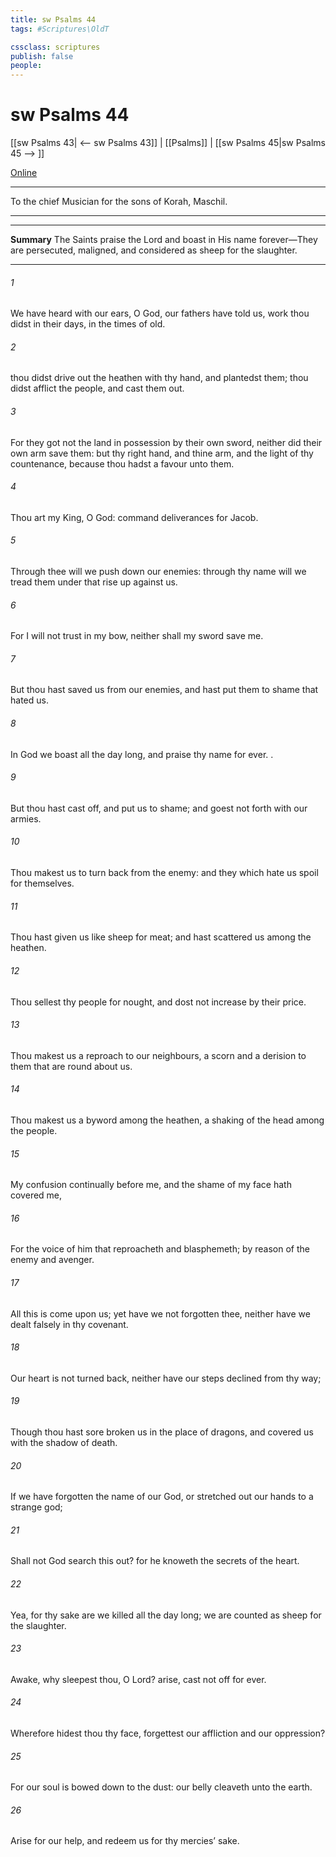```yaml
---
title: sw Psalms 44
tags: #Scriptures\OldT

cssclass: scriptures
publish: false
people:
---
```


# sw Psalms 44
[[sw Psalms 43| <-- sw Psalms 43]] | [[Psalms]] | [[sw Psalms 45|sw Psalms 45 --> ]]

[Online](https://churchofjesuschrist.org/study/scriptures/ot/ps/44?lang=eng)

---
To the chief Musician for the sons of Korah, Maschil.

---

---
__Summary__
The Saints praise the Lord and boast in His name forever—They are persecuted, maligned, and considered as sheep for the slaughter.

---
###### 1 
We have heard with our ears, O God, our fathers have told us,  work thou didst in their days, in the times of old.

###### 2 
 thou didst drive out the heathen with thy hand, and plantedst them;  thou didst afflict the people, and cast them out.

###### 3 
For they got not the land in possession by their own sword, neither did their own arm save them: but thy right hand, and thine arm, and the light of thy countenance, because thou hadst a favour unto them.

###### 4 
Thou art my King, O God: command deliverances for Jacob.

###### 5 
Through thee will we push down our enemies: through thy name will we tread them under that rise up against us.

###### 6 
For I will not trust in my bow, neither shall my sword save me.

###### 7 
But thou hast saved us from our enemies, and hast put them to shame that hated us.

###### 8 
In God we boast all the day long, and praise thy name for ever. .

###### 9 
But thou hast cast off, and put us to shame; and goest not forth with our armies.

###### 10 
Thou makest us to turn back from the enemy: and they which hate us spoil for themselves.

###### 11 
Thou hast given us like sheep  for meat; and hast scattered us among the heathen.

###### 12 
Thou sellest thy people for nought, and dost not increase  by their price.

###### 13 
Thou makest us a reproach to our neighbours, a scorn and a derision to them that are round about us.

###### 14 
Thou makest us a byword among the heathen, a shaking of the head among the people.

###### 15 
My confusion  continually before me, and the shame of my face hath covered me,

###### 16 
For the voice of him that reproacheth and blasphemeth; by reason of the enemy and avenger.

###### 17 
All this is come upon us; yet have we not forgotten thee, neither have we dealt falsely in thy covenant.

###### 18 
Our heart is not turned back, neither have our steps declined from thy way;

###### 19 
Though thou hast sore broken us in the place of dragons, and covered us with the shadow of death.

###### 20 
If we have forgotten the name of our God, or stretched out our hands to a strange god;

###### 21 
Shall not God search this out? for he knoweth the secrets of the heart.

###### 22 
Yea, for thy sake are we killed all the day long; we are counted as sheep for the slaughter.

###### 23 
Awake, why sleepest thou, O Lord? arise, cast  not off for ever.

###### 24 
Wherefore hidest thou thy face,  forgettest our affliction and our oppression?

###### 25 
For our soul is bowed down to the dust: our belly cleaveth unto the earth.

###### 26 
Arise for our help, and redeem us for thy mercies’ sake.

